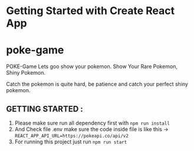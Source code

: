 # Getting Started with Create React App

# poke-game

POKE-Game Lets goo show your pokemon.
Show Your Rare Pokemon, Shiny Pokemon.

Catch the pokemon is quite hard, be patience and catch your perfect shiny pokemon.

## GETTING STARTED :

1. Please make sure run all dependency first with `npm run install`
2. And Check file .env make sure the code inside file is like this -> `REACT_APP_API_URL=https://pokeapi.co/api/v2`
3. For running this project just run `npm run start`
